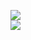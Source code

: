 [![](https://img.shields.io/badge/Made%20With-Github%20Spray-lightgrey.svg?style=for-the-badge&logo=github)](https://github.com/Annihil/github-spray#2390)  
[![](https://i.imgur.com/2DrTn0Z.gif)](https://github.com/Annihil/github-spray)